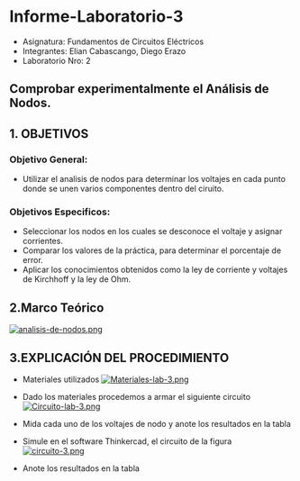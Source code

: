 # Informe-Laboratorio-3

- Asignatura: Fundamentos de Circuitos Eléctricos
- Integrantes: Elian Cabascango, Diego Erazo
- Laboratorio Nro: 2

## Comprobar experimentalmente el Análisis de Nodos.

## 1. OBJETIVOS

### Objetivo General:

- Utilizar el analisis de nodos para determinar los voltajes en cada punto donde se unen varios componentes dentro del ciruito.

### Objetivos Especificos:

- Seleccionar los nodos en los cuales se desconoce el voltaje y asignar corrientes.
- Comparar los valores de la práctica, para determinar el porcentaje de error.
- Aplicar los conocimientos obtenidos como la ley de corriente y voltajes de Kirchhoff y la ley de Ohm.

## 2.Marco Teórico

[![analisis-de-nodos.png](https://i.postimg.cc/tgwSZYbR/analisis-de-nodos.png)](https://postimg.cc/FfbgwF1w)

## 3.EXPLICACIÓN DEL PROCEDIMIENTO

- Materiales utilizados
[![Materiales-lab-3.png](https://i.postimg.cc/kGcvc50b/Materiales-lab-3.png)](https://postimg.cc/5QXz9fN4)

- Dado los materiales procedemos a armar el siguiente circuito
[![Circuito-lab-3.png](https://i.postimg.cc/85Gv0SBB/Circuito-lab-3.png)](https://postimg.cc/v1PD4CKc)

- Mida cada uno de los voltajes de nodo y anote los resultados en la tabla


- Simule en el software Thinkercad, el circuito de la figura
[![circuito-3.png](https://i.postimg.cc/13W0zHNh/circuito-3.png)](https://postimg.cc/CRqnPbNm)

- Anote los resultados en la tabla










